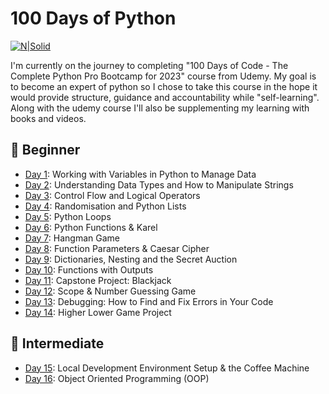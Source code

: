 # 100 Days of Python

[![N|Solid](https://www.pythonstacks.com/media/post_images/python_img_min.jpg)](https://nodesource.com/products/nsolid)

I'm currently on the journey to completing "100 Days of Code - The Complete Python Pro Bootcamp for 2023" course from Udemy. My goal is to become an expert of python so I chose to take this course in the hope it would provide structure, guidance and accountability while "self-learning". Along with the udemy course I'll also be supplementing my learning with books and videos.

## 🏁 Beginner
- <a href="https://github.com/elaguila626/100-Days-of-Python-AngelaYu/tree/main/Day01">Day 1</a>: Working with Variables in Python to Manage Data
- <a href="https://github.com/elaguila626/100-Days-of-Python-AngelaYu/tree/main/Day02">Day 2</a>: Understanding Data Types and How to Manipulate Strings
- <a href="https://github.com/elaguila626/100-Days-of-Python-AngelaYu/tree/main/Day03">Day 3</a>: Control Flow and Logical Operators
- <a href="https://github.com/elaguila626/100-Days-of-Python-AngelaYu/tree/main/Day04">Day 4</a>: Randomisation and Python Lists
- <a href="https://github.com/elaguila626/100-Days-of-Python-AngelaYu/tree/main/Day05">Day 5</a>: Python Loops
- <a href="https://github.com/elaguila626/100-Days-of-Python-AngelaYu/tree/main/Day06">Day 6</a>: Python Functions & Karel
- <a href="https://github.com/elaguila626/100-Days-of-Python-AngelaYu/tree/main/Day07">Day 7</a>: Hangman Game
- <a href="https://github.com/elaguila626/100-Days-of-Python-AngelaYu/tree/main/Day08">Day 8</a>: Function Parameters & Caesar Cipher
- <a href="https://github.com/elaguila626/100-Days-of-Python-AngelaYu/tree/main/Day09">Day 9</a>: Dictionaries, Nesting and the Secret Auction
- <a href="https://github.com/elaguila626/100-Days-of-Python-AngelaYu/tree/main/Day10">Day 10</a>: Functions with Outputs
- <a href="https://github.com/elaguila626/100-Days-of-Python-AngelaYu/tree/main/Day11">Day 11</a>: Capstone Project: Blackjack
- <a href="https://github.com/elaguila626/100-Days-of-Python-AngelaYu/tree/main/Day12">Day 12</a>: Scope & Number Guessing Game
- <a href="https://github.com/elaguila626/100-Days-of-Python-AngelaYu/tree/main/Day13">Day 13</a>: Debugging: How to Find and Fix Errors in Your Code
- <a href="https://github.com/elaguila626/100-Days-of-Python-AngelaYu/tree/main/Day14">Day 14</a>: Higher Lower Game Project
## 💪 Intermediate
- <a href="https://github.com/elaguila626/100-Days-of-Python-AngelaYu/tree/main/Day15">Day 15</a>: Local Development Environment Setup & the Coffee Machine
- <a href="https://github.com/elaguila626/100-Days-of-Python-AngelaYu/tree/main/Day16">Day 16</a>: Object Oriented Programming (OOP)
